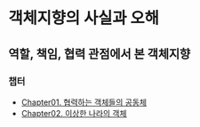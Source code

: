 # 객체지향의 사실과 오해
## 역할, 책임, 협력 관점에서 본 객체지향

### 챕터
* [Chapter01. 협력하는 객체들의 공동체](Chapter01/Chapter01-협력하는-객체들의-공동체.md)
* [Chapter02. 이상한 나라의 객체](Chapter02/Chapter02-이상한-나라의-객체.md)
